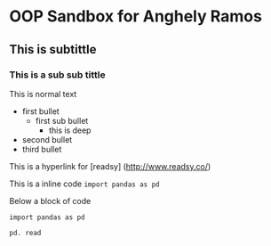 # OOP Sandbox for Anghely Ramos 

## This is subtittle 

### This is a sub sub tittle 

This is normal text 

- first bullet 
    - first sub bullet 
        - this is deep
- second bullet
- third bullet 

This is a  hyperlink for [readsy] (http://www.readsy.co/)

This is a inline code `import pandas as pd`

Below a block of code

```
import pandas as pd 

pd. read 
```








